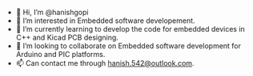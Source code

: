 - 👋 Hi, I’m @hanishgopi
- 👀 I’m interested in Embedded software developement.
- 🌱 I’m currently learning to develop the code for embedded devices in C++ and Kicad PCB designing.
- 💞️ I’m looking to collaborate on Embedded software development for Arduino and PIC platforms.
- 📫 Can contact me through hanish.542@outlook.com.

